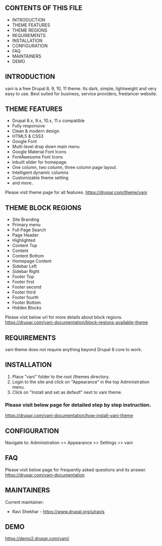 
## CONTENTS OF THIS FILE
 * INTRODUCTION
 * THEME FEATURES
 * THEME REGIONS
 * REQUIREMENTS
 * INSTALLATION
 * CONFIGURATION
 * FAQ
 * MAINTAINERS
 * DEMO

## INTRODUCTION
vani is a free Drupal 8, 9, 10, 11 theme. Its dark, simple, lightweight and very easy to use. Best suited for business, service providers, freelancer website.

## THEME FEATURES
- Drupal 8.x, 9.x, 10.x, 11.x compatible
- Fully responsive
- Clean & modern design
- HTML5 & CSS3
- Google Font
- Multi-level drop down main menu
- Google Material Font Icons
- FontAwesome Font Icons
- Inbuilt slider for homepage.
- One column, two column, three column page layout.
- Intelligent dynamic columns
- Customizable theme setting
- and more..

Please visit theme page for all features.
https://drupar.com/theme/vani


## THEME BLOCK REGIONS
- Site Branding
- Primary menu
- Full Page Search
- Page Header
- Highlighted
- Content Top
- Content
- Content Bottom
- Homepage Content
- Sidebar Left
- Sidebar Right
- Footer Top
- Footer first
- Footer second
- Footer third
- Footer fourth
- Footer Bottom
- Hidden Blocks

Please visit below url for more details about block regions.
https://drupar.com/vani-documentation/block-regions-available-theme


## REQUIREMENTS
vani theme does not require anything beyond Drupal 8 core to work.


## INSTALLATION
1. Place "vani" folder to the root /themes directory.
2. Login to the site and click on "Appearance" in the top Administration menu.
3. Click on "Install and set as default" next to vani theme.  

### Please visit below page for detailed step by step instruction.
https://drupar.com/vani-documentation/how-install-vani-theme


## CONFIGURATION
Navigate to: Administration >> Appearance >> Settings >> vani


## FAQ
Please visit below page for frequently asked questions and its answer.
https://drupar.com/vani-documentation

## MAINTAINERS
Current maintainer:
* Ravi Shekhar - https://www.drupal.org/u/ravis


## DEMO
https://demo2.drupar.com/vani/